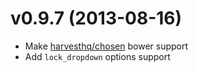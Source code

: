 # v0.9.7 (2013-08-16)

- Make [harvesthq/chosen](https://github.com/harvesthq/chosen) bower support
- Add `lock_dropdown` options support
